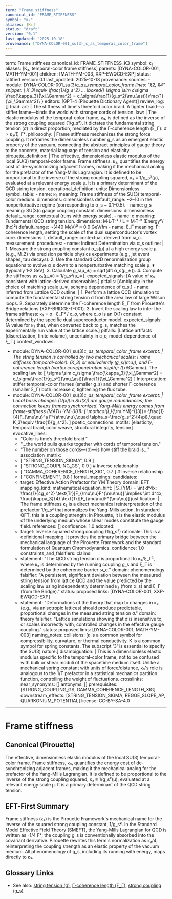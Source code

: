 ```yaml
---
term: "Frame stiffness"
canonical_id: "FRAME_STIFFNESS"
symbol: "κ₃"
aliases: [K₃]
status: "draft"
version: "0.1"
last_updated: "2025-10-18"
provenance: ["DYNA-COLOR-001_su(3)_c_as_temporal_color_frame"]
---
```


---
term: Frame stiffness
canonical_id: FRAME_STIFFNESS_K3
symbol: κ₃
aliases: [K₃, temporal-color frame stiffness]
parents: [DYNA-COLOR-001, MATH-YM-001]
children: [MATH-YM-003, XXP-EWQCD-EXP]
status: ratified
version: 0.1
last_updated: 2025-10-18
provenance:
  sources:
    - module: DYNA-COLOR-001_su(3)_c_as_temporal_color_frame
      lines: "§2, §4"
      snippet: |
        K_3\equiv \frac{1}{g_s^2}
        ...
        \boxed{\ \sigma \sim c_\sigma \frac{\kappa_3}{\xi_\Gamma^2} = c_\sigma\frac{1}{g_s^2(\mu_\ast)}\frac{1}{\xi_\Gamma^2}\ }
  editors: [GPT-4 (Pirouette Dictionary Agent)]
  review_log: []
triad:
  art: |
    The stiffness of time's threefold color braid. A tighter braid—a stiffer frame—binds the world with stronger cords of tension.
  law: |
    The elastic modulus of the temporal-color frame, κ₃, is defined as the inverse of the strong coupling squared (1/g_s²). It dictates the fundamental string tension (σ) in direct proportion, mediated by the Γ-coherence length (ξ_Γ): σ ∝ κ₃/ξ_Γ².
  philosophy: |
    Frame stiffness mechanizes the strong force coupling. It reframes the dimensionless number g_s as an emergent elastic property of the vacuum, connecting the abstract principles of gauge theory to the concrete, material language of tension and elasticity.
pirouette_definition: |
  The effective, dimensionless elastic modulus of the local SU(3) temporal-color frame. Frame stiffness, κ₃, quantifies the energy cost of de-synchronizing adjacent frames, making it the mechanical analog for the prefactor of the Yang-Mills Lagrangian. It is defined to be proportional to the inverse of the strong coupling squared, κ₃ ≡ 1/g_s²(μ), evaluated at a relevant energy scale μ. It is a primary determinant of the QCD string tension.
operational_definition:
  units: Dimensionless
  symbol_table:
    - name: κ₃
      meaning: Frame stiffness of the SU(3) temporal-color medium.
      dimensions: dimensionless
      default_range: ~2–10 in the nonperturbative regime (corresponding to α_s ~ 0.1–0.5).
    - name: g_s
      meaning: SU(3)c gauge coupling constant.
      dimensions: dimensionless
      default_range: contextual (runs with energy scale).
    - name: σ
      meaning: Fundamental QCD string tension.
      dimensions: M·L·T⁻² / L = M·T⁻² (Energy²/ (ħc)²)
      default_range: ~(440 MeV)² ≈ 0.9 GeV/fm
    - name: ξ_Γ
      meaning: Γ-coherence length, setting the scale of the dual superconductor's vortex core.
      dimensions: L
      default_range: contextual, derived from ω_c.
  measurement:
    procedures:
      - name: Indirect Determination via α_s
        outline: |
          1. Measure the strong coupling constant α_s(μ) at a high energy scale μ (e.g., M_Z) via precision particle physics experiments (e.g., jet event shapes, tau decays).
          2. Use the standard QCD renormalization group equations to evolve α_s down to a nonperturbative matching scale μ_∗ (typically 1-2 GeV).
          3. Calculate g_s(μ_∗) = sqrt(4π α_s(μ_∗)).
          4. Compute the stiffness as κ₃(μ_∗) = 1/g_s²(μ_∗).
        expected_signals: [A value of κ₃ consistent with lattice-derived observables.]
        pitfalls: [Ambiguity in the choice of matching scale μ_∗, scheme dependence of α_s.]
      - name: Inferred from Lattice QCD
        outline: |
          1. Perform a lattice QCD simulation to compute the fundamental string tension σ from the area law of large Wilson loops.
          2. Separately determine the Γ-coherence length ξ_Γ from Pirouette's Bridge relations (XXP-BRIDGE-Γ-001).
          3. Invert the scaling law to infer the frame stiffness: κ₃ = σ · ξ_Γ² / c_σ, where c_σ is an O(1) constant determined by the specific dual superconductor model.
        expected_signals: [A value for κ₃ that, when converted back to g_s, matches the experimentally run value at the lattice scale.]
        pitfalls: [Lattice artifacts (discretization, finite volume), uncertainty in c_σ, model-dependence of ξ_Γ.]
context_windows:
  - module: DYNA-COLOR-001_su(3)_c_as_temporal_color_frame
    excerpt: |
      The string tension is controlled by two mechanical scales: Frame stiffness (temporal-color): (K_3) or equivalently (g_s(\mu)), and Γ-coherence length (vortex core/penetration depth): (\xi_\Gamma). The scaling law is:
      [
      \sigma \sim c_\sigma \frac{\kappa_3}{\xi_\Gamma^2} = c_\sigma\frac{1}{g_s^2(\mu_\ast)}\frac{1}{\xi_\Gamma^2}
      ]
      Interpretation: stiffer temporal-color frames (smaller g_s) and shorter Γ-coherence (smaller ξ_Γ) both increase σ, tightening the flux tube.
  - module: DYNA-COLOR-001_su(3)_c_as_temporal_color_frame
    excerpt: |
      Local basis changes (U(x)\in SU(3)) are gauge redundancies; the connection keeps frames synchronized. Yang–Mills energy comes from frame-stiffness (MATH-YM-001):
      [
      \mathcal{L}_{\rm YM}^{(3)}=-\frac{1}{4}F_{\mu\nu}^a F^{a\mu\nu},\quad
      \alpha_s=\frac{g_s^2}{4\pi},\quad K_3\equiv \frac{1}{g_s^2}.
      ]
poetic_connections:
  motifs: [elasticity, temporal braid, color weave, structural integrity, tension]
  evocative_lines:
    - "Color is time’s threefold braid."
    - "...the world pulls quarks together with cords of temporal tension."
    - "The number on those cords—(σ)—is how stiff the braid is..."
  association_matrix:
    - [ "STRING_TENSION_SIGMA", 0.9 ]
    - [ "STRONG_COUPLING_GS", 0.9 ] # Inverse relationship
    - [ "GAMMA_COHERENCE_LENGTH_XIG", 0.7 ] # Inverse relationship
    - [ "CONFINEMENT", 0.8 ]
formal_mappings:
  candidates:
    - target: Effective Action Prefactor for YM Theory
      domain: EFT
      mapping_kind: mathematical
      equation_hint: |
        S_{YM} = \int d^4x\; \frac{1}{4g_s^2} \text{Tr}[F_{\mu\nu}F^{\mu\nu}] \implies \int d^4x\; \frac{\kappa_3}{4} \text{Tr}[F_{\mu\nu}F^{\mu\nu}]
      justification: |
        The frame stiffness κ₃ is a direct mechanical reinterpretation of the prefactor 1/g_s² that normalizes the Yang-Mills action. In standard QFT, this is a coupling strength; in Pirouette, it is the elastic modulus of the underlying medium whose shear modes constitute the gauge field.
      references: []
      confidence: 1.0
  adopted:
    - target: Inverse squared strong coupling (1/g_s²)
      rationale: This is a definitional mapping. It provides the primary bridge between the mechanical language of the Pirouette Framework and the standard formulation of Quantum Chromodynamics.
      confidence: 1.0
constraints_and_falsifiers:
  claims:
    - statement: "The QCD string tension σ is proportional to κ₃/ξ_Γ², where κ₃ is determined by the running coupling g_s and ξ_Γ is determined by the coherence barrier ω_c."
      domain: phenomenology
      falsifier: "A persistent, significant deviation between the measured string tension from lattice QCD and the value predicted by the scaling law using independently determined κ₃ (from α_s) and ξ_Γ (from the Bridge)."
      status: proposed
      links: [DYNA-COLOR-001, XXP-EWQCD-EXP]
    - statement: "Deformations of the theory that map to changes in κ₃ (e.g., via anisotropic lattices) should produce predictable, proportional changes in the measured string tension σ."
      domain: theory
      falsifier: "Lattice simulations showing that σ is insensitive to, or scales incorrectly with, controlled changes in the effective gauge coupling."
      status: proposed
      links: [DYNA-COLOR-001, MATH-YM-003]
naming_notes:
  collisions: [κ is a common symbol for compressibility, curvature, or thermal conductivity. K is a common symbol for spring constants. The subscript '3' is essential to specify the SU(3) nature.]
  disambiguation: |
    This is a dimensionless elastic modulus specific to the temporal-color frame, not to be confused with bulk or shear moduli of the spacetime medium itself. Unlike a mechanical spring constant with units of force/distance, κ₃'s role is analogous to the 1/T prefactor in a statistical mechanics partition function, controlling the weight of fluctuations.
crosslinks:
  near_synonyms: []
  antonyms: []
  prerequisites: [STRONG_COUPLING_GS, GAMMA_COHERENCE_LENGTH_XIG]
  downstream_effects: [STRING_TENSION_SIGMA, REGGE_SLOPE_AP, QUARKONIUM_POTENTIAL]
license: CC-BY-SA-4.0
---

# Frame stiffness

## Canonical (Pirouette)
The effective, dimensionless elastic modulus of the local SU(3) temporal-color frame. Frame stiffness, κ₃, quantifies the energy cost of de-synchronizing adjacent frames, making it the mechanical analog for the prefactor of the Yang-Mills Lagrangian. It is defined to be proportional to the inverse of the strong coupling squared, κ₃ ≡ 1/g_s²(μ), evaluated at a relevant energy scale μ. It is a primary determinant of the QCD string tension.

## EFT-First Summary
Frame stiffness (κ₃) is the Pirouette Framework's mechanical name for the inverse of the squared strong coupling constant, 1/g_s². In the Standard Model Effective Field Theory (SMEFT), the Yang-Mills Lagrangian for QCD is written as -1/4 F²; the coupling g_s is conventionally absorbed into the covariant derivative. Pirouette rewrites this term's normalization as κ₃/4, reinterpreting the coupling strength as an elastic property of the vacuum medium. All phenomenology of g_s, including its running with energy, maps directly to κ₃.

## Glossary Links
- See also: [string tension (σ)](<link>), [Γ-coherence length (ξ_Γ)](<link>), [strong coupling (g_s)](<link>)